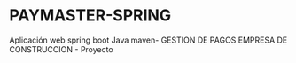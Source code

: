 # PAYMASTER-SPRING

Aplicación web spring boot Java maven- GESTION DE PAGOS EMPRESA DE CONSTRUCCION - Proyecto




